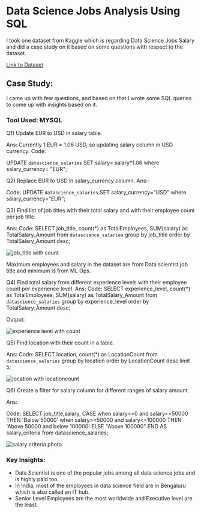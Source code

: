 # Data Science Jobs Analysis Using SQL

I took one dataset from Kaggle which is regarding Data Science Jobs Salary and did a case study on it based on some questions with respect to the dataset.

[Link to Dataset](https://www.kaggle.com/datasets/milanvaddoriya/data-science-job-salary)

## Case Study:

I came up with few questions, and based on that I wrote some SQL queries to come up with insights based on it.

### Tool Used: MYSQL

Q1) Update EUR to USD in salary table.

Ans: Currently 1 EUR = 1.06 USD, so updating salary column in USD currency.
Code:

UPDATE `datascience_salaries`
SET salary= salary*1.06
where salary_currency= "EUR";

Q2) Replace EUR to USD in salary_currency column.
Ans:-

Code:
UPDATE `datascience_salaries`
SET salary_currency="USD"
where salary_currency="EUR";

Q3) Find list of job titles with their total salary and with their employee count per job title.

Ans:
Code:
SELECT job_title, count(*) as TotalEmployees, SUM(salary) as TotalSalary_Amount from `datascience_salaries`
group by job_title
order by TotalSalary_Amount desc;



![job_title with count](https://user-images.githubusercontent.com/72240938/210790108-1a8f001c-7b82-4d30-9e4c-223df8ed7272.jpg)

Maximum employees and salary in the dataset are from Data scientist job title and minimum is from ML Ops.

Q4) Find total salary from different experience levels with their employee count per experience level.
Ans:
Code:
SELECT experience_level, count(*) as TotalEmployees, SUM(salary) as TotalSalary_Amount from `datascience_salaries`
group by experience_level
order by TotalSalary_Amount desc;

Output:

![experience level with count](https://user-images.githubusercontent.com/72240938/210790448-5c8441b7-d104-45c4-962a-a23ada803ae6.jpg)

Q5) Find location with their count in a table.

Ans:
Code:
SELECT location, count(*) as LocationCount from `datascience_salaries`
group by location
order by LocationCount desc
limit 5;

![location with locationcount](https://user-images.githubusercontent.com/72240938/210790616-39ad8efc-a318-4974-8f31-fa3d3a4a9b73.jpg)

Q6) Create a filter for salary column for different ranges of salary amount.

Ans:

Code:
SELECT job_title,salary,
CASE
when salary>=0 and salary<=50000 THEN 'Below 50000'
when salary>=50000 and salary<=100000 THEN 'Above 50000 and below 100000'
ELSE "Above 100000"
END AS salary_criteria
from datascience_salaries;

![salary criteria photo](https://user-images.githubusercontent.com/72240938/210790917-7c87486e-2a82-4386-ad83-824345b896f5.jpg)


### Key Insights:
* Data Scientist is one of the popular jobs among all data science jobs and is highly paid too.
* In India, most of the employees in data science field are in Bengaluru which is also called an IT hub.
* Senior Level Employees are the most worldwide and Executive level are the least.
